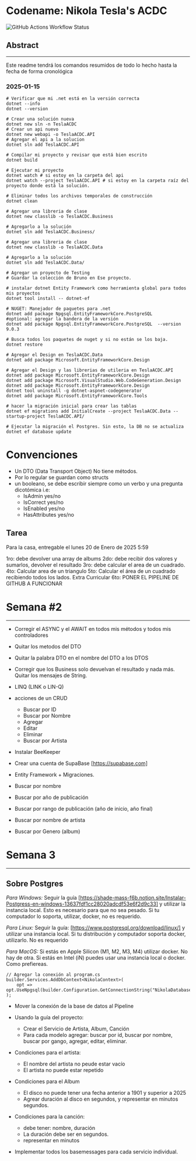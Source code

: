 

# Codename: Nikola Tesla's ACDC
![GitHub Actions Workflow Status](https://img.shields.io/github/actions/workflow/status/dracvs/NIKOLA_TESLA_G1_2025_NODO/.github%2Fworkflows%2Fdotnet.yml)


## Abstract

---
Este readme tendrá los comandos resumidos de todo lo hecho hasta la fecha de forma cronológica

### 2025-01-15

```shell
# Verificar que mi .net está en la versión correcta
dotnet --info
dotnet --version

# Crear una solución nueva
dotnet new sln -n TeslaACDC
# Crear un api nuevo
dotnet new webapi -o TeslaACDC.API
# Agregar el api a la solucion
dotnet sln add TeslaACDC.API

# Compilar mi proyecto y revisar que está bien escrito
dotnet build

# Ejecutar mi proyecto
dotnet watch # si estoy en la carpeta del api
dotnet watch --project TeslaACDC.API # si estoy en la carpeta raíz del proyecto donde está la solución.

# Eliminar todos los archivos temporales de construcción
dotnet clean

# Agregar una libreria de clase
dotnet new classlib -o TeslaACDC.Business

# Agregarlo a la solución
dotnet sln add TeslaACDC.Business/

# Agregar una libreria de clase
dotnet new classlib -o TeslaACDC.Data

# Agregarlo a la solución
dotnet sln add TeslaACDC.Data/

# Agregar un proyecto de Testing
# Guardar la colección de Bruno en Ese proyecto.

# instalar dotnet Entity Framework como herramienta global para todos mis proyectos
dotnet tool install -- dotnet-ef

# NUGET: Manejador de paquetes para .net
dotnet add package Npgsql.EntityFrameworkCore.PostgreSQL 
#optional: agregar la bandera de la versión
dotnet add package Npgsql.EntityFrameworkCore.PostgreSQL  --version 9.0.3

# Busca todos los paquetes de nuget y si no están se los baja.
dotnet restore

# Agregar el Design en TeslaACDC.Data
dotnet add package Microsoft.EntityFrameworkCore.Design

# Agregar el Design y las librerias de utileria en TeslaACDC.API
dotnet add package Microsoft.EntityFrameworkCore.Design
dotnet add package Microsoft.VisualStudio.Web.CodeGeneration.Design
dotnet add package Microsoft.EntityFrameworkCore.Design
dotnet tool uninstall -g dotnet-aspnet-codegenerator
dotnet add package Microsoft.EntityFrameworkCore.Tools

# hacer la migración inicial para crear las tablas
dotnet ef migrations add InitialCreate --project TeslaACDC.Data --startup-project TeslaACDC.API/

# Ejecutar la migración el Postgres. Sin esto, la DB no se actualiza
dotnet ef database update
```



# Convenciones

- Un DTO (Data Transport Object) No tiene métodos.
- Por lo regular se guardan como structs
- un booleano, se debe escribir siempre como un verbo y una pregunta dicotómica i.e:
    - IsAdmin yes/no
    - IsCorrect yes/no
    - IsEnabled yes/no
    - HasAttributes yes/no

## Tarea 
Para la casa, entregable el lunes 20 de Enero de 2025 5:59


1ro: debe devolver una array de albums
2do: debe recibir dos valores y sumarlos, devolver el resultado
3ro: debe calcular el area de un cuadrado.
4to: Calcular area de un triangulo
5to: Calcular el área de un cuadrado recibiendo todos los lados.
Extra Curricular
6to: PONER EL PIPELINE DE GITHUB A FUNCIONAR

# Semana #2

---
- Corregir el ASYNC y el AWAIT en todos mis métodos y todos mis controladores
- Quitar los metodos del DTO
- Quitar la palabra DTO en el nombre del DTO a los DTOS
- Corregir que los Business solo devuelvan el resultado y nada más. Quitar los mensajes de String.
- LINQ (LINK o LIN-Q)
- acciones de un CRUD
    - Buscar por ID
    - Buscar por Nombre
    - Agregar
    - Editar
    - Eliminar
    - Buscar por Artista

- Instalar BeeKeeper
- Crear una cuenta de SupaBase [https://supabase.com]
- Entity Framework + Migraciones.

- Buscar por nombre
- Buscar por año de publicación
- Buscar por rango de publicación (año de inicio, año final)
- Buscar por nombre de artista
- Buscar por Genero (album)


# Semana 3

---

## Sobre Postgres

*Para Windows:*
Seguir la guía [https://shade-mass-f6b.notion.site/Instalar-Postgress-en-windows-13637fdf1cc28020adcdf53e6f2d9c33] y utilizar la instancia local. Esto es necesario para que no sea pesado.
Si tu computador lo soporta, utilizar, docker, no es requerido.

*Para Linux:*
Seguir la guía: [https://www.postgresql.org/download/linux/] y utilizar una instancia local. Si tu distribución y computador soporta docker, utilizarlo. No es requerido

*Para MacOS:*
Si estás en Apple Silicon (M1, M2, M3, M4) utilizar docker. No hay de otra. 
Si estás en Intel (iN) puedes usar una instancia local o docker. Como prefiereas.

```Csharp
// Agregar la conexión al program.cs 
builder.Services.AddDbContext<NikolaContext>(
    opt => opt.UseNpgsql(builder.Configuration.GetConnectionString("NikolaDatabase"))
);
```

- Mover la conexión de la base de datos al Pipeline

- Usando la guía del proyecto: 
    - Crear el Servicio de Artista, Album, Canción
    - Para cada modelo agregar: buscar por id, buscar por nombre, buscar por gango, agregar, editar, eliminar.
- Condiciones para el artista:
    - El nombre del artista no peude estar vacío
    - El artista no puede estar repetido
- Condiciones para el Album
    - El disco no puede tener una fecha anterior a 1901 y superior a 2025
    - Agrear duración al disco en segundos, y representar en minutos segundos.
- Condiciones para la canción:
    - debe tener: nombre, duración
    - La duración debe ser en segundos.
    - representar en minutos
- Implementar todos los basemessages para cada servicio individual.